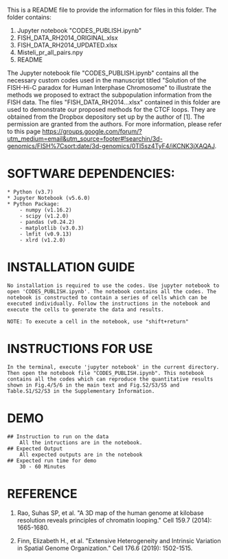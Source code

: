 This is a README file to provide the information for files in this folder. The folder contains:

1. Jupyter notebook "CODES_PUBLISH.ipynb"
2. FISH_DATA_RH2014_ORIGINAL.xlsx
3. FISH_DATA_RH2014_UPDATED.xlsx
4. Misteli_pr_all_pairs.npy
5. README

The Jupyter notebook file "CODES_PUBLISH.ipynb" contains all the necessary custom codes used in the manuscript titled "Solution of the FISH-Hi-C paradox for Human Interphase Chromosome" to illustrate the methods we proposed to extract the subpopulation information from the FISH data. The files "FISH_DATA_RH2014...xlsx" contained in this folder are used to demonstrate our proposed methods for the CTCF loops. They are obtained from the Dropbox depository set up by the author of [1]. The permission are granted from the authors. For more information, please refer to this page https://groups.google.com/forum/?utm_medium=email&utm_source=footer#!searchin/3d-genomics/FISH%7Csort:date/3d-genomics/0TI5sz4TyF4/iKCNK3jXAQAJ.

# SOFTWARE DEPENDENCIES:
    * Python (v3.7)
    * Jupyter Notebook (v5.6.0)
    * Python Package:
        - numpy (v1.16.2)
        - scipy (v1.2.0)
        - pandas (v0.24.2)
        - matplotlib (v3.0.3)
        - lmfit (v0.9.13)
        - xlrd (v1.2.0)

# INSTALLATION GUIDE
    No installation is required to use the codes. Use jupyter notebook to open 'CODES_PUBLISH.ipynb'. The notebook contains all the codes. The notebook is constructed to contain a series of cells which can be executed individually. Follow the instructions in the notebook and execute the cells to generate the data and results. 

    NOTE: To execute a cell in the notebook, use "shift+return"

# INSTRUCTIONS FOR USE
    In the terminal, execute 'jupyter notebook' in the current directory. Then open the notebook file "CODES_PUBLISH.ipynb". This notebook contains all the codes which can reproduce the quantitative results shown in Fig.4/5/6 in the main text and Fig.S2/S3/S5 and Table.S1/S2/S3 in the Supplementary Information.

# DEMO
    ## Instruction to run on the data
        All the intructions are in the notebook. 
    ## Expected Output
        All expected outputs are in the notebook
    ## Expected run time for demo
        30 - 60 Minutes


# REFERENCE
1. Rao, Suhas SP, et al. "A 3D map of the human genome at kilobase resolution reveals principles of chromatin looping." Cell 159.7 (2014): 1665-1680.

2. Finn, Elizabeth H., et al. "Extensive Heterogeneity and Intrinsic Variation in Spatial Genome Organization." Cell 176.6 (2019): 1502-1515.